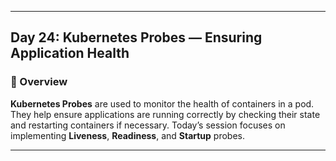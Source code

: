 ﻿---

## Day 24: Kubernetes Probes — Ensuring Application Health

### 📘 Overview

**Kubernetes Probes** are used to monitor the health of containers in a pod. They help ensure applications are running correctly by checking their state and restarting containers if necessary. Today’s session focuses on implementing **Liveness**, **Readiness**, and **Startup** probes.

---